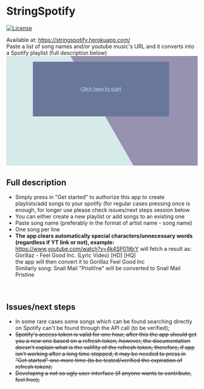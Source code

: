 # StringSpotify
[![License](https://img.shields.io/badge/License-Apache%202.0-blue.svg)](https://github.com/sylleryum/StringSpotify/blob/master/LICENSE.txt)

Available at: https://stringspotify.herokuapp.com/<br>
Paste a list of song names and/or youtube music's URL and it converts into a Spotify playlist (full description below)
![system working](https://github.com/sylleryum/StringSpotify/blob/master/description.gif)


## Full description
* Simply press in "Get started" to authorize this app to create playlists/add songs to your spotify (for regular cases pressing once is enough, for longer use please check issues/next steps session below<br>
* You can either create a new playlist or add songs to an existing one<br>
* Paste song name (preferably in the format of artist name - song name)<br>
* One song per line<br>
* <b>The app clears automatically special characters/unnecessary words (regardless if YT link or not), example:</b><br>
https://www.youtube.com/watch?v=4k4SP01l6rY will fetch a result as: Gorillaz - Feel Good Inc. (Lyric Video) [HD] [HQ]<br>
the app will then convert it to Gorillaz Feel Good Inc<br>
Similarly song: Snail Mail "Pristi!ne" will be converted to Snail Mail Pristine<br>
<br><br>

## Issues/next steps
* In some rare cases some songs which can be found searching directly on Spotify can't be found through the API call (to be verified);<br>
* <strike>Spotify's access token is valid for one hour, after this the app should get you a new one based on a refresh token, however, the documentation doesn't explain what is the valifity of the refresh token, therefore, if app isn't working after a long time stopped, it may be needed to press in "Get started" one more time (to be tested/verified the expiration of refresh token);<br>
* Developing a not so ugly user interface (if anyone wants to contribute, feel free);</strike>
